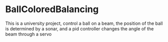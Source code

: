 # BallColoredBalancing

This is a university project, 
control a ball on a beam,
the position of the ball is determined by a sonar, and a pid controller changes the angle of the beam through a servo 
